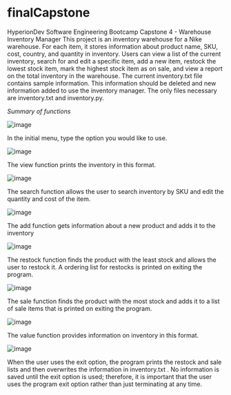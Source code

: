 # finalCapstone
HyperionDev Software Engineering Bootcamp Capstone 4 - Warehouse Inventory Manager
This project is an inventory warehouse for a Nike warehouse. For each item, it stores information about product name, SKU, cost, country, and quantity in inventory. Users can view a list of the current inventory, search for and edit a specific item, add a new item, restock the lowest stock item, mark the highest stock item as on sale, and view a report on the total inventory in the warehouse.
The current inventory.txt file contains sample information. This information should be deleted and new information added to use the inventory manager. The only files necessary are inventory.txt and inventory.py.

_Summary of functions_

![image](https://user-images.githubusercontent.com/120101780/210521479-fc8812dc-5ae7-4c91-823b-7e17cc46f403.png)

In the initial menu, type the option you would like to use.

![image](https://user-images.githubusercontent.com/120101780/210521697-5988ca22-37af-46b3-90e4-6127b4c13063.png)

The view function prints the inventory in this format.

![image](https://user-images.githubusercontent.com/120101780/210522295-c595ccf3-2ed0-4d73-9af6-850c9a94cce4.png)

The search function allows the user to search inventory by SKU and edit the quantity and cost of the item.

![image](https://user-images.githubusercontent.com/120101780/210522584-1d022ecc-f7a3-4ca4-af81-da474d63c819.png)

The add function gets information about a new product and adds it to the inventory

![image](https://user-images.githubusercontent.com/120101780/210522733-acc9c16f-d4c6-498a-8d84-216191689afd.png)

The restock function finds the product with the least stock and allows the user to restock it. A ordering list for restocks is printed on exiting the program.

![image](https://user-images.githubusercontent.com/120101780/210523004-c6ce03f4-ba32-42ea-9b6f-da13c7362c14.png)

The sale function finds the product with the most stock and adds it to a list of sale items that is printed on exiting the program.

![image](https://user-images.githubusercontent.com/120101780/210523202-febfc78e-19fd-4196-97a1-e788b77d4239.png)

The value function provides information on inventory in this format.

![image](https://user-images.githubusercontent.com/120101780/210523382-0a88f6ad-650d-4358-b67c-a91267c7e651.png)

When the user uses the exit option, the program prints the restock and sale lists and then overwrites the information in inventory.txt . No information is saved until the exit option is used; therefore, it is important that the user uses the program exit option rather than just terminating at any time.
